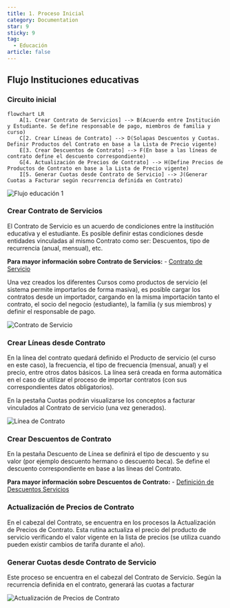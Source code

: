 ```yaml
---
title: 1. Proceso Inicial
category: Documentation
star: 9
sticky: 9
tag: 
  - Educación
article: false
---
```


## Flujo Instituciones educativas

### Circuito inicial

```mermaid
flowchart LR
    A[1. Crear Contrato de Servicios] --> B(Acuerdo entre Institución y Estudiante. Se define responsable de pago, miembros de familia y curso)
    C[2. Crear Líneas de Contrato] --> D(Solapas Descuentos y Cuotas. Definir Productos del Contrato en base a la Lista de Precio vigente)
    E[3. Crear Descuentos de Contrato] --> F(En base a las líneas de contrato define el descuento correspondiente)
    G[4. Actualización de Precios de Contrato] --> H(Define Precios de Productos de Contrato en base a la Lista de Precio vigente)
    I[5. Generar Cuotas desde Contrato de Servicio] --> J(Generar Cuotas a Facturar según recurrencia definida en Contrato)
```

![Flujo educación 1](/assets/img/docs/education-management/edum-image1.png)

### Crear Contrato de Servicios

El Contrato de Servicio es un acuerdo de condiciones entre la institución educativa y el estudiante. 
Es posible definir estas condiciones desde entidades vinculadas al mismo Contrato como ser: Descuentos, tipo de recurrencia (anual, mensual), etc.

**Para mayor información sobre Contrato de Servicios:** - [Contrato de Servicio](service-education-contract)

Una vez creados los diferentes Cursos como productos de servicio (el sistema permite importarlos de forma masiva), es posible cargar los contratos desde un importador, cargando en la misma importación tanto el contrato, el socio del negocio (estudiante), la familia (y sus miembros) y definir el responsable de pago.

![Contrato de Servicio](/assets/img/docs/education-management/edum-image3.png)

### Crear Líneas desde Contrato

En la línea del contrato quedará definido el Producto de servicio (el curso en este caso), la frecuencia, el tipo de frecuencia (mensual, anual) y el precio, entre otros datos básicos.
La línea será creada en forma automática en el caso de utilizar el proceso de importar contratos (con sus correspondientes datos obligatorios).

En la pestaña Cuotas podrán visualizarse los conceptos a facturar vinculados al Contrato de servicio (una vez generados).

![Línea de Contrato](/assets/img/docs/education-management/edum-image4.png)

### Crear Descuentos de Contrato

En la pestaña Descuento de Línea se definirá el tipo de descuento y su valor (por ejemplo descuento hermano o descuento beca).
Se define el descuento correspondiente en base a las líneas del Contrato.

**Para mayor información sobre Descuentos de Contrato:** - [Definición de Descuentos Servicios](../../sales-management/comercial-rules/discount-definition-education)

### Actualización de Precios de Contrato

En el cabezal del Contrato, se encuentra en los procesos la Actualización de Precios de Contrato.
Esta rutina actualiza el precio del producto de servicio verificando el valor vigente en la lista de precios (se utiliza cuando pueden existir cambios de tarifa durante el año).

### Generar Cuotas desde Contrato de Servicio

Este proceso se encuentra en el cabezal del Contrato de Servicio. Según la recurrencia definida en el contrato, generará las cuotas a facturar

![Actualización de Precios de Contrato](/assets/img/docs/education-management/edum-image5.png)